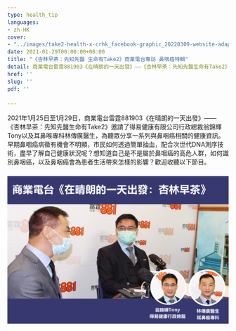 ```yaml
---
type: health_tip
languages:
- zh-HK
cover:
- "../images/take2-health-x-crhk_facebook-graphic_20220309-website-adaptation-ai-new1_-1.png"
date: 2021-01-29T00:00:00+08:00
title: "《杏林早茶：先知先醫 生命有Take2》商業電台專訪 鼻咽癌特輯"
detail: 商業電台雷霆881903《在晴朗的一天出發》——《杏林早茶：先知先醫生命有Take2》邀請了得易健康有限公司行政總裁翁錦輝Tony以及耳鼻喉專科林傳廣醫生，為聽眾分享一系列與鼻咽癌相關的健康資訊。
href: ''
slug: ''
pdf: ''

---
```

2021年1月25日至1月29日，商業電台雷霆881903《在晴朗的一天出發》——《杏林早茶：先知先醫生命有Take2》邀請了得易健康有限公司行政總裁翁錦輝Tony以及耳鼻喉專科林傳廣醫生，為聽眾分享一系列與鼻咽癌相關的健康資訊。早期鼻咽癌病徵有機會不明顯，市民如何透過簡單抽血，配合次世代DNA測序技術，盡早了解自己健康狀況呢？想知道自己是不是屬於鼻咽癌的高危人群，如何識別鼻咽癌，以及鼻咽癌會為患者生活帶來怎樣的影響？歡迎收聽以下節目。

### ![](../images/take2-health-x-crhk_facebook-graphic.png)

### <Audio src="/audios/final_01.mp3" title="第一集：最近為甚麼有更多人關注鼻咽癌？" describe="了解鼻咽癌的高危因素，以及如何注意日常飲食和生活習慣。"/>

### <Audio src="/audios/final_02.mp3" title="第二集：如何識別鼻咽癌及一般檢測方法" describe="了解鼻咽癌的常見病徵，以及抽血驗早期鼻咽癌的技術。"/>

### <Audio src="/audios/final_03.mp3" title="第三集：鼻咽癌為生活和身心帶來的影響" describe="講解鼻咽癌的治療手段，以及鼻咽癌為患者日常生活帶來的影響。"/>

### <Audio src="/audios/final_04.mp3" title="第四集：早期鼻咽癌篩查與家庭幸福的關係" describe="嘉賓分享實際例子，闡述早期鼻咽癌篩查對家庭帶來的重要影響。"/>

### <Audio src="/audios/final_05.mp3" title="第五集：驗血能找到無病徵的鼻咽癌患者" describe="介紹早期鼻咽癌篩查的最新技術及分析其優勢。"/>